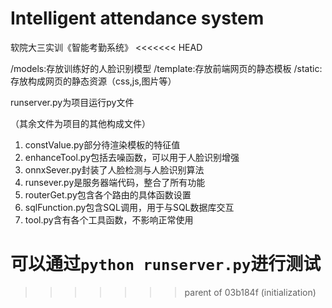 # Intelligent attendance system
 软院大三实训《智能考勤系统》
<<<<<<< HEAD

/models:存放训练好的人脸识别模型
/template:存放前端网页的静态模板
/static:存放构成网页的静态资源（css,js,图片等）

runserver.py为项目运行py文件

（其余文件为项目的其他构成文件）

1. constValue.py部分待渲染模板的特征值
2. enhanceTool.py包括去噪函数，可以用于人脸识别增强
3. onnxSever.py封装了人脸检测与人脸识别算法
4. runsever.py是服务器端代码，整合了所有功能
5. routerGet.py包含各个路由的具体函数设置
6. sqlFunction.py包含SQL调用，用于与SQL数据库交互
7. tool.py含有各个工具函数，不影响正常使用

可以通过`python runserver.py`进行测试
=======
>>>>>>> parent of 03b184f (initialization)
